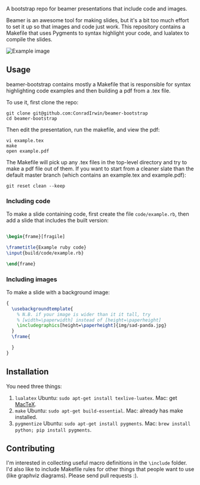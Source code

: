 A bootstrap repo for beamer presentations that include code and images.

Beamer is an awesome tool for making slides, but it's a bit too much effort to
set it up so that images and code just work. This repository contains a Makefile
that uses Pygments to syntax highlight your code, and lualatex to compile the
slides.

![Example image](http://jelzo.com/stuff/beamer-bootstrap.png)

## Usage

beamer-bootstrap contains mostly a Makefile that is responsible for syntax
highlighting code examples and then building a pdf from a .tex file.

To use it, first clone the repo:

    git clone git@github.com:ConradIrwin/beamer-bootstrap
    cd beamer-bootstrap

Then edit the presentation, run the makefile, and view the pdf:

    vi example.tex
    make
    open example.pdf

The Makefile will pick up any .tex files in the top-level directory and try to
make a pdf file out of them. If you want to start from a cleaner slate than the
default master branch (which contains an example.tex and example.pdf):

    git reset clean --keep

### Including code

To make a slide containing code, first create the file `code/example.rb`, then
add a slide that includes the built version:

```latex

\begin{frame}[fragile]

\frametitle{Example ruby code}
\input{build/code/example.rb}

\end{frame}
```

### Including images

To make a slide with a background image:

```latex
{
  \usebackgroundtemplate{
    % N.B. if your image is wider than it it tall, try
    % [width=\paperwidth] instead of [height=\paperheight]
    \includegraphics[height=\paperheight]{img/sad-panda.jpg}
  }
  \frame{

  }
}
```

## Installation

You need three things:

1. `lualatex` Ubuntu: `sudo apt-get install texlive-luatex`. Mac: get [MacTeX](http://www.tug.org/mactex/).
2. `make` Ubuntu: `sudo apt-get build-essential`. Mac: already has make installed.
3. `pygmentize` Ubuntu: `sudo apt-get install pygments`. Mac: `brew install python; pip install pygments`.

## Contributing

I'm interested in collecting useful macro definitions in the `\include` folder. I'd also like to include Makefile rules for other things that people want to use (like graphviz diagrams). Please send pull requests :).
